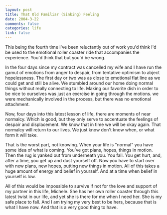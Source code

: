 ```yaml
--- 
layout: post
title: That Old Familiar (Sinking) Feeling
date: 2004-3-22
comments: false
categories: life
link: false
---
```

This being the fourth time I've been reluctantly out of work you'd think I'd be used to the emotional roller coaster ride that accompanies the experience. You'd think that but you'd be wrong.

In the four days since my contract was cancelled my wife and I have run the gamut of emotions from anger to despair, from tentative optimism to abject hopelessness. The first day or two was as close to emotional flat line as we could get and still be alive. We stumbled around our home doing normal things without really connecting to life. Making our favorite dish in order to be nice to ourselves was just an exercise in going through the motions. we were mechanically involved in the process, but there was no emotional attachment.

Now, four days into this latest lesson of life, there are moments of near normalcy. Which is good, but they only serve to accentuate the feelings of despair and displacement. We know that in time we will be okay again. That normalcy will return to our lives. We just know don't know when, or what form it will take.

That is the worst part, not knowing. When your life is "normal" you have some idea of what is coming. You've got plans, hopes, things in motion. Then the rug is yanked out from underneath you. You fall. You get hurt, and, after a time, you get up and dust yourself off. Now you have to start over with new plans, new hopes, putting new things in motion. All of this takes a huge amount of energy and belief in yourself. And at a time when belief in yourself is low.

All of this would be impossible to survive if not for the love and support of my partner in this life, Michele. She has her own roller coaster through this latest twist in our life, and yet she is there for me when I need her. She is my safe place to fall. And I am trying my very best to be hers, because that is what I have now. And that is a very good thing to have.
